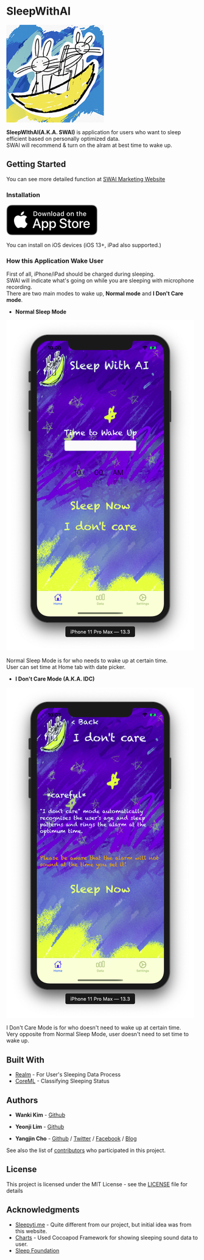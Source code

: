 # SleepWithAI
![Icon](./AppStore_res/AppIcon/appIconSet/Icon-256.png)  

**SleepWIthAI(A.K.A. SWAI)** is application for users who want to sleep efficient based on personally optimized data.  
SWAI will recommend & turn on the alram at best time to wake up.

## Getting Started

You can see more detailed function at [SWAI Marketing Website](https://projectintheclass.github.io/SleepWithAI/)

### Installation 

[![download][1]][2]

[1]:AppStore_res/readme/Download_on_the_App_Store_Badge_US-UK_RGB_blk_092917.svg
[2]:https://apps.apple.com/app/id1498395373


You can install on iOS devices (iOS 13+, iPad also supported.) 

### How this Application Wake User

First of all, iPhone/iPad should be charged during sleeping.  
SWAI will indicate what's going on while you are sleeping with microphone recording.  
There are two main modes to wake up, **Normal mode** and **I Don't Care mode**.

* **Normal Sleep Mode**

![NormalMode](./AppStore_res/readme/Normal.png)  

Normal Sleep Mode is for who needs to wake up at certain time.  
User can set time at Home tab with date picker.  

* **I Don't Care Mode (A.K.A. IDC)**

![IDCMode](./AppStore_res/readme/IDC.png)  

I Don't Care Mode is for who doesn't need to wake up at certain time.  
Very opposite from Normal Sleep Mode, user doesn't need to set time to wake up.  

## Built With

* [Realm](http://www.realm.io/) - For User's Sleeping Data Process
* [CoreML](https://developer.apple.com/documentation/coreml) - Classifying Sleeping Status

## Authors

* **Wanki Kim** - [Github](https://github.com/KimWanki)

* **Yeonji Lim** - [Github](https://github.com/Ymin-dgnn)

* **Yangjin Cho** - [Github](https://github.com/sheepjin99) / [Twitter](https://twitter.com/Kraint_) / [Facebook](https://www.facebook.com/profile.php?id=100014648160911) / [Blog](https://sheepjin99.tistory.com)


See also the list of [contributors](https://github.com/ProjectInTheClass/SleepWithAI/pulse) who participated in this project.

## License

This project is licensed under the MIT License - see the [LICENSE](./LICENSE) file for details

## Acknowledgments

* [Sleepyti.me](https://www.sleepyti.me/) - Quite different from our project, but initial idea was from this website.
* [Charts](https://github.com/danielgindi/Charts) - Used Cocoapod Framework for showing sleeping sound data to user.
* [Sleep Foundation](https://www.sleepfoundation.org/press-release/national-sleep-foundation-recommends-new-sleep-times)
